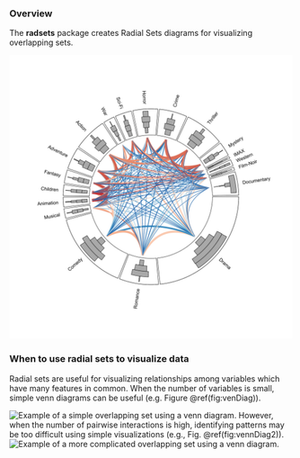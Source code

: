 
<!-- README.md is generated from README.Rmd. Please edit that file -->

### Overview

The **radsets** package creates Radial Sets diagrams for visualizing
overlapping sets.

<img src= "./README-examplePlot-1.svg">

### When to use radial sets to visualize data

Radial sets are useful for visualizing relationships among variables
which have many features in common. When the number of variables is
small, simple venn diagrams can be useful (e.g. Figure
@ref(fig:venDiag)).

![Example of a simple overlapping set using a venn
diagram.](README-vennDiag-1.png) However, when the number of pairwise
interactions is high, identifying patterns may be too difficult using
simple visualizations (e.g., Fig. @ref(fig:vennDiag2)). ![Example of a
more complicated overlapping set using a venn
diagram.](README-vennDiag2-1.png)
